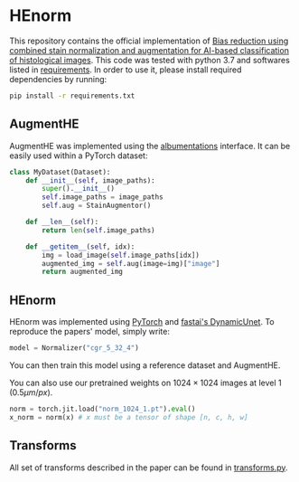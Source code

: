 # HEnorm

This repository contains the official implementation of [Bias reduction using combined stain normalization and augmentation for AI-based classification of histological images](https://www.sciencedirect.com/science/article/pii/S0010482524002142). This code was tested with python 3.7 and softwares listed in [requirements](requirements.txt). In order to use it, please install required dependencies by running:
```bash
pip install -r requirements.txt
```

## AugmentHE

AugmentHE was implemented using the [albumentations](https://albumentations.ai/) interface. It can be easily used within a PyTorch dataset:
```python
class MyDataset(Dataset):
    def __init__(self, image_paths):
        super().__init__()
        self.image_paths = image_paths
        self.aug = StainAugmentor()

    def __len__(self):
        return len(self.image_paths)

    def __getitem__(self, idx):
        img = load_image(self.image_paths[idx])
        augmented_img = self.aug(image=img)["image"]
        return augmented_img
```

## HEnorm

HEnorm was implemented using [PyTorch](https://pytorch.org/) and [fastai's DynamicUnet](https://docs.fast.ai/vision.models.unet.html). To reproduce the papers' model, simply write:
```python
model = Normalizer("cgr_5_32_4")
```

You can then train this model using a reference dataset and AugmentHE.

You can also use our pretrained weights on $1024 \times 1024$ images at level 1 $(0.5 \mu m/px)$.
```python
norm = torch.jit.load("norm_1024_1.pt").eval()
x_norm = norm(x) # x must be a tensor of shape [n, c, h, w]
```


## Transforms

All set of transforms described in the paper can be found in [transforms.py](transforms.py).
